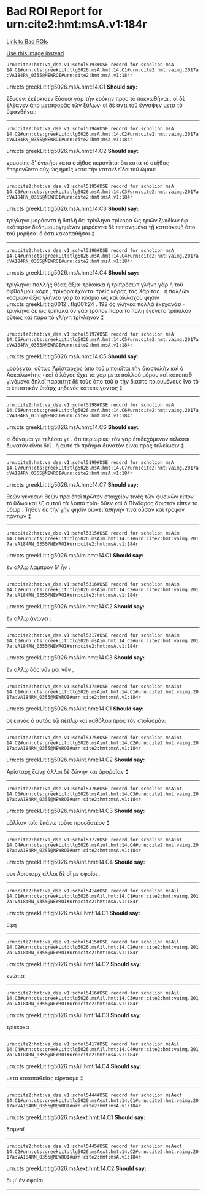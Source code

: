 
# Bad ROI Report for urn:cite2:hmt:msA.v1:184r
[Link to Bad ROIs](http://www.homermultitext.org/ict2/index.html?urn=urn:cite2:hmt:vaimg.2017a:VA184RN_0185@0.16101695,0.10995851,0.61514370,0.03319502&urn=urn:cite2:hmt:vaimg.2017a:VA184RN_0185@0.15420044,0.12821577,0.61293294,0.02987552&urn=urn:cite2:hmt:vaimg.2017a:VA184RN_0185@0.15309506,0.14232365,0.61901253,0.04439834&urn=urn:cite2:hmt:vaimg.2017a:VA184RN_0185@0.15696389,0.17012448,0.61514370,0.05352697&urn=urn:cite2:hmt:vaimg.2017a:VA184RN_0185@0.57535004,0.22323651,0.20228445,0.09419087&urn=urn:cite2:hmt:vaimg.2017a:VA184RN_0185@.15364775,0.71742739,0.62398674,0.03402490&urn=urn:cite2:hmt:vaimg.2017a:VA184RN_0185@0.15088430,0.73775934,0.60630066,0.03858921&urn=urn:cite2:hmt:vaimg.2017a:VA184RN_0185@0.52984525,0.35573997,0.11422255,0.02157676&urn=urn:cite2:hmt:vaimg.2017a:VA184RN_0185@0.56079587,0.54218534,0.08179808,0.02047026&urn=urn:cite2:hmt:vaimg.2017a:VA184RN_0185@0.56300663,0.60912863,0.10316875,0.01659751&urn=urn:cite2:hmt:vaimg.2017a:VA184RN_0185@0.19123066,0.41300138,0.14259396,0.08464730&urn=urn:cite2:hmt:vaimg.2017a:VA184RN_0185@0.08843036,0.33637621,0.07571850,0.04605809&urn=urn:cite2:hmt:vaimg.2017a:VA184RN_0185@0.20670597,0.90096819,0.11827561,0.04481328&urn=urn:cite2:hmt:vaimg.2017a:VA184RN_0185@0.07442889,0.67385892,0.08548268,0.03651452&urn=urn:cite2:hmt:vaimg.2017a:VA184RN_0185@0.26842299,0.29834025,0.04587325,0.00788382&urn=urn:cite2:hmt:vaimg.2017a:VA184RN_0185@0.19049374,0.31908714,0.03924097,0.00829876&urn=urn:cite2:hmt:vaimg.2017a:VA184RN_0185@0.28849085,0.31867220,0.11261433,0.00954357&urn=urn:cite2:hmt:vaimg.2017a:VA184RN_0185@0.18769055,0.24287690,0.01600610,0.00899032&urn=urn:cite2:hmt:vaimg.2017a:VA184RN_0185@0.78887195,0.62060858,0.06669207,0.03042877&urn=urn:cite2:hmt:vaimg.2017a:VA184RN_0185@0.78696646,0.67316736,0.08269817,0.03319502)

[Use this image instead](http://www.homermultitext.org/ict2/index.html?urn=urn:cite2:hmt:vaimg.2017a:VA184RN_0355)

`urn:cite2:hmt:va_dse.v1:schol5193#DSE record for scholion msA 14.C1#urn:cts:greekLit:tlg5026.msA.hmt:14.C1#urn:cite2:hmt:vaimg.2017a:VA184RN_0355@NEWROI#urn:cite2:hmt:msA.v1:184r`

urn:cts:greekLit:tlg5026.msA.hmt:14.C1 **Should say:** 

 ἔξυσεν:
ἐκέρκισεν ξύουσι γὰρ τὴν κρόκην προς τὸ πυκνωθῆναι . οἱ δὲ ἐλέανεν ἀπο μεταφορᾶς τῶν ξύλων· 								οἱ δὲ ἀντι τοῦ ἔγναψεν μετα τὸ ὑφανθῆναι:

-----

`urn:cite2:hmt:va_dse.v1:schol5194#DSE record for scholion msA 14.C2#urn:cts:greekLit:tlg5026.msA.hmt:14.C2#urn:cite2:hmt:vaimg.2017a:VA184RN_0355@NEWROI#urn:cite2:hmt:msA.v1:184r`

urn:cts:greekLit:tlg5026.msA.hmt:14.C2 **Should say:** 

 χρυσείης δ' ἐνετῇσι κατα στῆθος περονᾶτο:
ὅτι κατα τὸ στῆθος ἐπερονῶντο οὐχ ὡς ἡμεῖς κατα τὴν κατακλεῖδα τοῦ ὤμου:

-----

`urn:cite2:hmt:va_dse.v1:schol5195#DSE record for scholion msA 14.C3#urn:cts:greekLit:tlg5026.msA.hmt:14.C3#urn:cite2:hmt:vaimg.2017a:VA184RN_0355@NEWROI#urn:cite2:hmt:msA.v1:184r`

urn:cts:greekLit:tlg5026.msA.hmt:14.C3 **Should say:** 

 τρίγληνα μορόεντα
ἡ διπλῆ ὅτι τρίγληνα τρίκορα ὡς τριῶν ζωιδίων ἐφ εκάτερον δεδημιουργημένον μορόεντα δὲ 								πεπονημένα τῇ κατασκευῇ ἀπο τοῦ μορῆσαι ὅ ἐστι κακοπαθῆσαι ⁑

-----

`urn:cite2:hmt:va_dse.v1:schol5196#DSE record for scholion msA 14.C4#urn:cts:greekLit:tlg5026.msA.hmt:14.C4#urn:cite2:hmt:vaimg.2017a:VA184RN_0355@NEWROI#urn:cite2:hmt:msA.v1:184r`

urn:cts:greekLit:tlg5026.msA.hmt:14.C4 **Should say:** 

 τρίγληνα:
πολλῆς θέας ἄξια· τρίκοκκα ἠ τριπρόσωπ  γλήνη γὰρ ἡ τοῦ ὀφθαλμοῦ· κόρη , τρίκορα ἔχοντα· τρεῖς κόρας τὰς Χάριτας . ἠ πολλῶν κοσμιων ἄξια γλήνεα γὰρ τὰ 								κόσμια ὡς καὶ ἀλλαχοῦ φησιν 									urn:cts:greekLit:tlg0012 . tlg001:24 . 192 									ὃς γλήνεα πολλὰ ἐκεχάνδει 								 · τρίγληνα δὲ ὡς τρίπυλα ὂν γὰρ τρόπον παρα τὸ πύλη ἐγένετο τρίπυλον οὕτως καὶ παρα τὸ 								γλήνη τρίγληνον ⁑

-----

`urn:cite2:hmt:va_dse.v1:schol5197#DSE record for scholion msA 14.C5#urn:cts:greekLit:tlg5026.msA.hmt:14.C5#urn:cite2:hmt:vaimg.2017a:VA184RN_0355@NEWROI#urn:cite2:hmt:msA.v1:184r`

urn:cts:greekLit:tlg5026.msA.hmt:14.C5 **Should say:** 

 μορόεντα:
οὕτως Ἀρίσταρχος ἀπο τοῦ μ ποιεῖται τὴν διαστολὴν καὶ ὁ Ἀσκαλωνίτης · καὶ ὁ λόγος ἔχει τὰ γὰρ μετα πολλοῦ 								μόρου καὶ κακοπαθ  γινόμενα δηλοῖ παραιτητ  δὲ τοὺς ἀπο τοῦ α τὴν διαστο  ποιουμένους ἵνα τὸ α ἐπιτατικὸν ὑπάρχ  μηδενὸς κατεπείγοντος ⁑

-----

`urn:cite2:hmt:va_dse.v1:schol5198#DSE record for scholion msA 14.C6#urn:cts:greekLit:tlg5026.msA.hmt:14.C6#urn:cite2:hmt:vaimg.2017a:VA184RN_0355@NEWROI#urn:cite2:hmt:msA.v1:184r`

urn:cts:greekLit:tlg5026.msA.hmt:14.C6 **Should say:** 

 εἰ δύναμαι γε τελέσαι γε .
ὅτι περιώρικε· τὸν γὰρ ἐπιδεχόμενον τελέσαι δυνατὸν εἶναι δεῖ . ἡ αυτὸ τὸ πρᾶγμα δυνατὸν 								εἶναι προς τελείωσιν ⁑

-----

`urn:cite2:hmt:va_dse.v1:schol5199#DSE record for scholion msA 14.C7#urn:cts:greekLit:tlg5026.msA.hmt:14.C7#urn:cite2:hmt:vaimg.2017a:VA184RN_0355@NEWROI#urn:cite2:hmt:msA.v1:184r`

urn:cts:greekLit:tlg5026.msA.hmt:14.C7 **Should say:** 

 θεῶν γένεσιν:
θεῶν πρα  ἐπεὶ πρῶτον στοιχεῖον τινὲς τῶν φυσικῶν εἶπον τὸ ὕδωρ καὶ ἐξ αυτοῦ τὰ λοιπὰ τρία· 								ὅθεν καὶ ὁ Πίνδαρος ἄριστον εἶπεν τὸ ὕδωρ . Τηθὺν δὲ τὴν γῆν φησὶν οἱονεὶ τιθηνὴν τινὰ οὖσαν 								καὶ τροφὸν πάντων ⁑

-----

`urn:cite2:hmt:va_dse.v1:schol5315#DSE record for scholion msAim 14.C1#urn:cts:greekLit:tlg5026.msAim.hmt:14.C1#urn:cite2:hmt:vaimg.2017a:VA184RN_0355@NEWROI#urn:cite2:hmt:msA.v1:184r`

urn:cts:greekLit:tlg5026.msAim.hmt:14.C1 **Should say:** 

 ἐν αλλῳ λαμπρὸν δ' ἦν :

-----

`urn:cite2:hmt:va_dse.v1:schol5316#DSE record for scholion msAim 14.C2#urn:cts:greekLit:tlg5026.msAim.hmt:14.C2#urn:cite2:hmt:vaimg.2017a:VA184RN_0355@NEWROI#urn:cite2:hmt:msA.v1:184r`

urn:cts:greekLit:tlg5026.msAim.hmt:14.C2 **Should say:** 

 ἐν αλλῳ ἀνώγει :

-----

`urn:cite2:hmt:va_dse.v1:schol5317#DSE record for scholion msAim 14.C3#urn:cts:greekLit:tlg5026.msAim.hmt:14.C3#urn:cite2:hmt:vaimg.2017a:VA184RN_0355@NEWROI#urn:cite2:hmt:msA.v1:184r`

urn:cts:greekLit:tlg5026.msAim.hmt:14.C3 **Should say:** 

 ἐν αλλῳ δὸς νῦν μοι νῦν ,

-----

`urn:cite2:hmt:va_dse.v1:schol5374#DSE record for scholion msAint 14.C1#urn:cts:greekLit:tlg5026.msAint.hmt:14.C1#urn:cite2:hmt:vaimg.2017a:VA184RN_0355@NEWROI#urn:cite2:hmt:msA.v1:184r`

urn:cts:greekLit:tlg5026.msAint.hmt:14.C1 **Should say:** 

 οτ  εανὸς ὁ αυτὸς τῷ πέπλῳ καὶ καθόλου πρὸς τὸν στολισμόν:

-----

`urn:cite2:hmt:va_dse.v1:schol5375#DSE record for scholion msAint 14.C2#urn:cts:greekLit:tlg5026.msAint.hmt:14.C2#urn:cite2:hmt:vaimg.2017a:VA184RN_0355@NEWROI#urn:cite2:hmt:msA.v1:184r`

urn:cts:greekLit:tlg5026.msAint.hmt:14.C2 **Should say:** 

 Ἀρίσταρχ  ζώνῃ ἀλλοι δὲ ζώνην και ἀραῥυῖαν ⁑

-----

`urn:cite2:hmt:va_dse.v1:schol5376#DSE record for scholion msAint 14.C3#urn:cts:greekLit:tlg5026.msAint.hmt:14.C3#urn:cite2:hmt:vaimg.2017a:VA184RN_0355@NEWROI#urn:cite2:hmt:msA.v1:184r`

urn:cts:greekLit:tlg5026.msAint.hmt:14.C3 **Should say:** 

 μᾶλλον τοῖς ἐπάνω τοῦτο προσδοτέον ⁑

-----

`urn:cite2:hmt:va_dse.v1:schol5377#DSE record for scholion msAint 14.C4#urn:cts:greekLit:tlg5026.msAint.hmt:14.C4#urn:cite2:hmt:vaimg.2017a:VA184RN_0355@NEWROI#urn:cite2:hmt:msA.v1:184r`

urn:cts:greekLit:tlg5026.msAint.hmt:14.C4 **Should say:** 

 ουτ  Αρισταρχ  αλλοι δὲ οἵ με σφοῖσι .

-----

`urn:cite2:hmt:va_dse.v1:schol5414#DSE record for scholion msAil 14.C1#urn:cts:greekLit:tlg5026.msAil.hmt:14.C1#urn:cite2:hmt:vaimg.2017a:VA184RN_0355@NEWROI#urn:cite2:hmt:msA.v1:184r`

urn:cts:greekLit:tlg5026.msAil.hmt:14.C1 **Should say:** 

 ὑφη

-----

`urn:cite2:hmt:va_dse.v1:schol5415#DSE record for scholion msAil 14.C2#urn:cts:greekLit:tlg5026.msAil.hmt:14.C2#urn:cite2:hmt:vaimg.2017a:VA184RN_0355@NEWROI#urn:cite2:hmt:msA.v1:184r`

urn:cts:greekLit:tlg5026.msAil.hmt:14.C2 **Should say:** 

 ενώτια

-----

`urn:cite2:hmt:va_dse.v1:schol5416#DSE record for scholion msAil 14.C3#urn:cts:greekLit:tlg5026.msAil.hmt:14.C3#urn:cite2:hmt:vaimg.2017a:VA184RN_0355@NEWROI#urn:cite2:hmt:msA.v1:184r`

urn:cts:greekLit:tlg5026.msAil.hmt:14.C3 **Should say:** 

 τρίκκοκα

-----

`urn:cite2:hmt:va_dse.v1:schol5417#DSE record for scholion msAil 14.C4#urn:cts:greekLit:tlg5026.msAil.hmt:14.C4#urn:cite2:hmt:vaimg.2017a:VA184RN_0355@NEWROI#urn:cite2:hmt:msA.v1:184r`

urn:cts:greekLit:tlg5026.msAil.hmt:14.C4 **Should say:** 

 μετα κακοπαθείας εἰργασμε  ⁑

-----

`urn:cite2:hmt:va_dse.v1:schol5444#DSE record for scholion msAext 14.C1#urn:cts:greekLit:tlg5026.msAext.hmt:14.C1#urn:cite2:hmt:vaimg.2017a:VA184RN_0355@NEWROI#urn:cite2:hmt:msA.v1:184r`

urn:cts:greekLit:tlg5026.msAext.hmt:14.C1 **Should say:** 

 δαμναῖ

-----

`urn:cite2:hmt:va_dse.v1:schol5445#DSE record for scholion msAext 14.C2#urn:cts:greekLit:tlg5026.msAext.hmt:14.C2#urn:cite2:hmt:vaimg.2017a:VA184RN_0355@NEWROI#urn:cite2:hmt:msA.v1:184r`

urn:cts:greekLit:tlg5026.msAext.hmt:14.C2 **Should say:** 

 ὅι μ' ἐν σφοῖσι

-----


